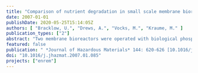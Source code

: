 ```yaml
---
title: "Comparison of nutrient degradation in small scale membrane bioreactors fed with synthetic/domestic wastewater"
date: 2007-01-01
publishDate: 2020-05-25T15:14:05Z
authors: [ "Bracklow, U.", "Drews, A.", "Vocks, M.", "Kraume, M." ]
publication_types: ["2"]
abstract: "Two membrane bioreactors were operated with biological phosphorus removal, carbon degradation and denitrification to check how comparable and representative they were compared to full-scale plants. One was fed with synthetic municipal wastewater and was switched from pre- to post-denitrification without carbon dosing. The influent of the second plant was drawn from a separate sewer. This plant worked the whole time with post-denitrification without carbon dosing. The synthetic wastewater was designed to achieve a realistic COD:TN:TP ratio and tested for long time biodegradability. The eliminations were >94% (COD) and >97% (TP) for both plants. This was within the range of commercial plants, as well as the TN elimination for the pre-denitrification of plant I (>75%). The eliminations of TN for post-denitrification were above 80% for both plants despite the high influent concentrations and the missing carbon source for post-DN. A calculation of the nitrification rates gave values similar to those found in literature (1–6 mgN/(gMLVSS h)). A comparison of the denitrification showed expected rates for pre-denitrification (7.5 mgN/(gMLVSS h)) for plant I. The values (on average 1.8 mgN/(gMLVSS h)) for post-denitrification in plant II were higher than endogenous denitrification rates which are commonly reported as 0.2–0.8 mgN/(gMLVSS h). The rates for post-denitrification in plant I were only slightly higher than endogenous ones (0.9 mgN/(gMLVSS h))."
featured: false
publication: " *Journal of Hazardous Materials* 144: 620-626 [10.1016/j.jhazmat.2007.01.085](https://doi.org/10.1016/j.jhazmat.2007.01.085)"
doi: "10.1016/j.jhazmat.2007.01.085"
projects: ["enrem"]
---
```


